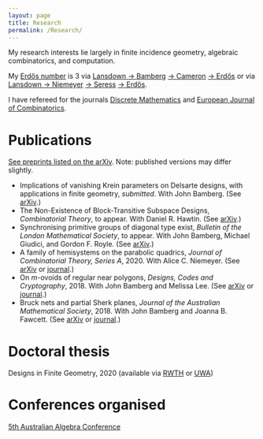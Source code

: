 ```yaml
---
layout: page
title: Research
permalink: /Research/
---
```


My research interests lie largely in finite incidence geometry, algebraic combinatorics, and computation.

My [Erdo&#779;s number](https://en.wikipedia.org/wiki/Erd%C5%91s_number) is 3 via [Lansdown &#8594; Bamberg](https://mathscinet.ams.org/mathscinet-getitem?mr=3779039) [&#8594; Cameron](https://mathscinet.ams.org/mathscinet-getitem?mr=3763899) [&#8594; Erdo&#779;s](https://mathscinet.ams.org/mathscinet-getitem?mr=1106651) or via [Lansdown &#8594; Niemeyer](https://mathscinet.ams.org/mathscinet-getitem?mr=4110234) [&#8594; Seress](https://mathscinet.ams.org/mathscinet-getitem?mr=1953539) [&#8594; Erdo&#779;s](https://mathscinet.ams.org/mathscinet-getitem?mr=837951).

I have refereed for the journals [Discrete Mathematics](https://www.journals.elsevier.com/discrete-mathematics) and [European Journal of Combinatorics](https://www.journals.elsevier.com/european-journal-of-combinatorics).

# Publications
[See preprints listed on the arXiv](https://arxiv.org/a/0000-0002-8087-1329.html). Note: published versions may differ slightly.

-  Implications of vanishing Krein parameters on Delsarte designs, with applications in finite geometry, *submitted*.
With John Bamberg. (See [arXiv](https://arxiv.org/pdf/2107.05207.pdf).)
- The Non-Existence of Block-Transitive Subspace Designs,
*Combinatorial Theory*, to appear.
With Daniel R. Hawtin. (See [arXiv](https://arxiv.org/pdf/2102.05142.pdf).)
- Synchronising primitive groups of diagonal type exist,
*Bulletin of the London Mathematical Society*, to appear.
With John Bamberg, Michael Giudici, and Gordon F. Royle. (See [arXiv](https://arxiv.org/pdf/2104.13355.pdf).)
- A family of hemisystems on the parabolic quadrics,
*Journal of Combinatorial Theory, Series A*, 2020.
With Alice C. Niemeyer. (See [arXiv](https://arxiv.org/pdf/1908.08886.pdf) or [journal](https://doi.org/10.1016/j.jcta.2020.105280).) 
- On *m*-ovoids of regular near polygons,
*Designs, Codes and Cryptography*,  2018.
With John Bamberg and Melissa Lee. (See [arXiv](https://arxiv.org/pdf/1612.07187) or [journal](http://dx.doi.org/10.1007/s10623-017-0373-1).)
- Bruck nets and partial Sherk planes,
*Journal of the Australian Mathematical Society*, 2018.
With John Bamberg and Joanna B. Fawcett. (See [arXiv](https://arxiv.org/pdf/1601.07231) or [journal](http://dx.doi.org/10.1017/S144678871700009X).)

# Doctoral thesis
Designs in Finite Geometry, 2020 (available via [RWTH](http://dx.doi.org/10.18154/RWTH-2020-12247) or [UWA](https://doi.org/10.26182/krb6-kk43))</br>

# Conferences organised
[5th Australian Algebra Conference](https://aac05.github.io/)
